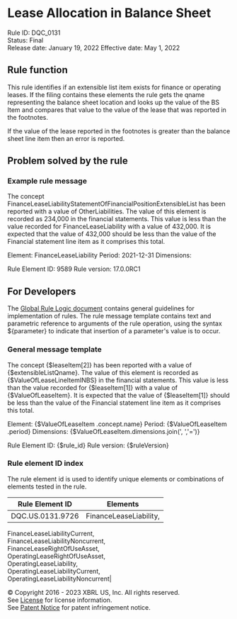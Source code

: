 # Lease Allocation in Balance Sheet  
Rule ID: DQC_0131  
Status: Final  
Release date: January 19, 2022
Effective date: May 1, 2022  
  
## Rule function
This rule identifies if an extensible list item exists for finance or operating leases. If the filing contains these elements the rule gets the qname representing the balance sheet location  and looks up the value of the BS Item and compares that value to the value of the lease that was reported in the footnotes.

If the value of the lease reported in the footnotes is greater than the balance sheet line item then an error is reported.

## Problem solved by the rule


### Example rule message
The concept FinanceLeaseLiabilityStatementOfFinancialPositionExtensibleList has been reported with a value of OtherLiabilities. The value of this element is recorded as 234,000 in the financial statements.  This value is less than the value recorded for FinanceLeaseLiability with a value of 432,000. It is expected that the value of 432,000 should be less than the value of the Financial statement line item as it comprises this total.

Element: FinanceLeaseLiability
Period: 2021-12-31 
Dimensions: 

Rule Element ID: 9589
Rule version: 17.0.0RC1 

## For Developers  
The [Global Rule Logic document](https://github.com/DataQualityCommittee/dqc_us_rules/blob/master/docs/GlobalRuleLogic.md) contains general guidelines for implementation of rules. The rule message template contains text and parametric reference to arguments of the rule operation, using the syntax ${parameter} to indicate that insertion of a parameter's value is to occur.  
  
### General message template  
The concept {$leaseItem[2]} has been reported with a value of {$extensibleListQname}. The value of this element is recorded as {$ValueOfLeaseLineItemINBS} in the financial statements.  This value is less than the value recorded for {$leaseItem[1]} with a value of {$ValueOfLeaseItem}. It is expected that the value of {$leaseItem[1]} should be less than the value of the Financial statement line item as it comprises this total.  

Element: {$ValueOfLeaseItem .concept.name}
Period: {$ValueOfLeaseItem .period} 
Dimensions: {$ValueOfLeaseItem.dimensions.join(', ','=')}

Rule Element ID: {$rule_id}
Rule version: {$ruleVersion}

### Rule element ID index  
The rule element id is used to identify unique elements or combinations of elements tested in the rule.

|Rule Element ID|Elements|
|--- |--- |
|DQC.US.0131.9726|FinanceLeaseLiability,  
FinanceLeaseLiabilityCurrent,  
FinanceLeaseLiabilityNoncurrent,  
FinanceLeaseRightOfUseAsset,  
OperatingLeaseRightOfUseAsset,  
OperatingLeaseLiability,  
OperatingLeaseLiabilityCurrent,  
OperatingLeaseLiabilityNoncurrent|


© Copyright 2016 - 2023 XBRL US, Inc. All rights reserved.   
See [License](https://xbrl.us/dqc-license) for license information.  
See [Patent Notice](https://xbrl.us/dqc-patent) for patent infringement notice.  